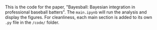 This is the code for the paper, "Bayesball: Bayesian integration in professional baseball batters". The `main.ipynb` will run the analysis and display the figures. For cleanliness, each main section is added to its own `.py` file in the `/code/` folder.
